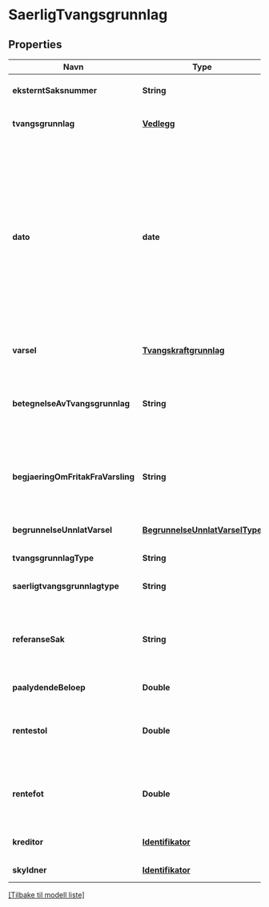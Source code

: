 # SaerligTvangsgrunnlag

## Properties

| Navn                              | Type                                                              | Beskrivelse                                                                                                                                                                                                                                                                                                                                                          | Notater                      |
|-----------------------------------|-------------------------------------------------------------------|----------------------------------------------------------------------------------------------------------------------------------------------------------------------------------------------------------------------------------------------------------------------------------------------------------------------------------------------------------------------|------------------------------|
| **eksterntSaksnummer**            | **String**                                                        | Referanse til underlaget for tvangsgrunnlaget                                                                                                                                                                                                                                                                                                                        | [optional] [default to null] |
| **tvangsgrunnlag**                | [**Vedlegg**](Vedlegg.md)                                         |                                                                                                                                                                                                                                                                                                                                                                      | [optional] [default to null] |
| **dato**                          | **date**                                                          | Gir verdier for år, måned og dag. Kodes som en tekststreng etter datoformatering spesifisert i  ISO 8601 (ISO 8601:2004 Data elements and interchange formats -- Information interchange -- Representation of dates and times). Eksempel : 1998-12-21 eller 19981221. ([Begrepsreferanse](https://data.skatteetaten.no/begrep/20b52aed-9fe1-11e5-a9f8-e4115b280940)) | [default to null]            |
| **varsel**                        | [**Tvangskraftgrunnlag**](Tvangskraftgrunnlag.md)                 |                                                                                                                                                                                                                                                                                                                                                                      | [optional] [default to null] |
| **betegnelseAvTvangsgrunnlag**    | **String**                                                        | Vilkårlig lang sekvens av tegn inkludert aksenter og spesielle tegn fra standardiserte tegnsett ([Begrepsreferanse](https://data.skatteetaten.no/begrep/20b52af3-9fe1-11e5-a9f8-e4115b280940))                                                                                                                                                                       | [default to null]            |
| **begjaeringOmFritakFraVarsling** | **String**                                                        | Vilkårlig lang sekvens av tegn inkludert aksenter og spesielle tegn fra standardiserte tegnsett ([Begrepsreferanse](https://data.skatteetaten.no/begrep/20b52af3-9fe1-11e5-a9f8-e4115b280940))                                                                                                                                                                       | [optional] [default to null] |
| **begrunnelseUnnlatVarsel**       | [**BegrunnelseUnnlatVarselType**](BegrunnelseUnnlatVarselType.md) |                                                                                                                                                                                                                                                                                                                                                                      | [optional] [default to null] |
| **tvangsgrunnlagType**            | **String**                                                        |                                                                                                                                                                                                                                                                                                                                                                      | [default to null]            |
| **saerligtvangsgrunnlagtype**     | **String**                                                        |                                                                                                                                                                                                                                                                                                                                                                      | [optional] [default to null] |
| **referanseSak**                  | **String**                                                        | Vilkårlig lang sekvens av tegn inkludert aksenter og spesielle tegn fra standardiserte tegnsett ([Begrepsreferanse](https://data.skatteetaten.no/begrep/20b52af3-9fe1-11e5-a9f8-e4115b280940))                                                                                                                                                                       | [optional] [default to null] |
| **paalydendeBeloep**              | **Double**                                                        | Beløpet skyldner erkjenner å skylde                                                                                                                                                                                                                                                                                                                                  | [default to null]            |
| **rentestol**                     | **Double**                                                        | tall som er satt sammen av en heltallsdel og en fraksjondel [wikipedia] ([Begrepsreferanse](https://data.skatteetaten.no/begrep/20b52aef-9fe1-11e5-a9f8-e4115b280940))                                                                                                                                                                                               | [optional] [default to null] |
| **rentefot**                      | **Double**                                                        | tall som er satt sammen av en heltallsdel og en fraksjondel [wikipedia] ([Begrepsreferanse](https://data.skatteetaten.no/begrep/20b52aef-9fe1-11e5-a9f8-e4115b280940))                                                                                                                                                                                               | [optional] [default to null] |
| **kreditor**                      | [**Identifikator**](Identifikator.md)                             |                                                                                                                                                                                                                                                                                                                                                                      | [optional] [default to null] |
| **skyldner**                      | [**Identifikator**](Identifikator.md)                             |                                                                                                                                                                                                                                                                                                                                                                      | [default to null]            |

[[Tilbake til modell liste]](../index.md)

